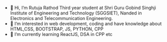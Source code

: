 - 👋 Hi, I’m Rutuja Rathod Third year student at Shri Guru Gobind Singhji Institute of Engineering and Technology (SGGSIET), Nanded in Electronics and Telecommunication Engineering.
- 👀 I’m interested in web development, coding and have knowledge about HTML,CSS, BOOTSTRAP, JS, PYTHON, CPP
- 🌱 I’m currently learning ReactJS, DSA in CPP etc
  

  

<!---
18Rutuja/18Rutuja is a ✨ special ✨ repository because its `README.md` (this file) appears on your GitHub profile.
You can click the Preview link to take a look at your changes.
--->
